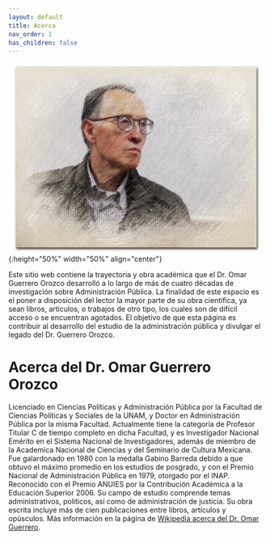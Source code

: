 ```yaml
---
layout: default
title: Acerca
nav_order: 1
has_children: false
---
```


![test](/imagenes/bio/editada.jpg){:height="50%" width="50%" align="center"}


Este sitio web contiene la trayectoria y obra académica que el Dr. Omar Guerrero Orozco desarrolló a lo largo de más de cuatro décadas de investigación sobre Administración Pública. La finalidad de este espacio es el poner a disposición del lector la mayor parte de su obra científica, ya sean libros, artículos, o trabajos de otro tipo, los cuales son de difícil acceso o se encuentran agotados. El objetivo de que esta página es contribuir al desarrollo del estudio de la administración pública y divulgar el legado del Dr. Guerrero Orozco.

# Acerca del Dr. Omar Guerrero Orozco

Licenciado en Ciencias Políticas y Administración Pública por la Facultad de Ciencias Políticas y Sociales de la UNAM, y Doctor en Administración Pública por la misma Facultad. Actualmente tiene la categoría de Profesor Titular C de tiempo completo en dicha Facultad, y es Investigador Nacional Emérito en el Sistema Nacional de Investigadores, además de miembro de la Academica Nacional de Ciencias y del Seminario de Cultura Mexicana. Fue galardonado en 1980 con la medalla Gabino Barreda debido a que obtuvo el máximo promedio en los estudios de posgrado, y con el Premio Nacional de Administración Pública en 1979, otorgado por el INAP. Reconocido con el Premio ANUIES por la Contribución Académica a la Educación Superior 2006. Su campo de estudio comprende temas administrativos, políticos, así como de administración de justicia. Su obra escrita incluye más de cien publicaciones entre libros, artículos y opúsculos. Más información en la página de [Wikipedia acerca del Dr. Omar Guerrero](https://es.wikipedia.org/wiki/Omar_Guerrero_Orozco).

